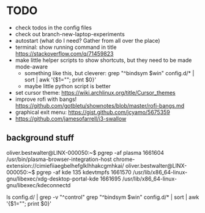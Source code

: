 # TODO

* check todos in the config files
* check out branch-new-laptop-experiments
* autostart (what do I need? Gather from all over the place)
* terminal: show running command in title https://stackoverflow.com/q/71459823
* make little helper scripts to show shortcuts, but they need to be made mode-aware
  * something like this, but cleverer: grep "^bindsym \$win" config.d/* | sort | awk '{$1=""; print $0}'
  * maybe little python script is better
* set cursor theme: https://wiki.archlinux.org/title/Cursor_themes
* improve rofi with bangs! https://github.com/gotbletu/shownotes/blob/master/rofi-bangs.md
* graphical exit menu: https://gist.github.com/jcyamo/5675359
* https://github.com/jamesofarrell/i3-swallow

## background stuff

oliver.bestwalter@LINX-000050:~$ pgrep -af plasma
1661604 /usr/bin/plasma-browser-integration-host chrome-extension://cimiefiiaegbelhefglklhhakcgmhkai/
oliver.bestwalter@LINX-000050:~$ pgrep -af kde
135 kdevtmpfs
1661570 /usr/lib/x86_64-linux-gnu/libexec/xdg-desktop-portal-kde
1661695 /usr/lib/x86_64-linux-gnu/libexec/kdeconnectd

ls config.d/ | grep -v "^control"
grep "^bindsym \$win" config.d/* | sort | awk '{$1=""; print $0}'